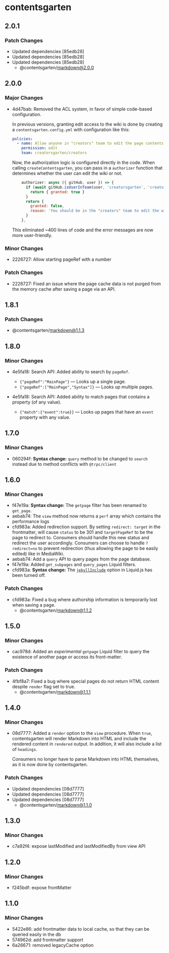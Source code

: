 # contentsgarten

## 2.0.1

### Patch Changes

- Updated dependencies [85edb28]
- Updated dependencies [85edb28]
- Updated dependencies [85edb28]
  - @contentsgarten/markdown@2.0.0

## 2.0.0

### Major Changes

- 4d47bab: Removed the ACL system, in favor of simple code-based configuration.

  In previous versions, granting edit access to the wiki is done by creating a `contentsgarten.config.yml` with configuration like this:

  ```yaml
  policies:
    - name: Allow anyone in "creators" team to edit the page contents
      permission: edit
      team: creatorsgarten/creators
  ```

  Now, the authorization logic is configured directly in the code. When calling `createContentsgarten`, you can pass in a `authorizer` function that determines whether the user can edit the wiki or not.

  ```js
      authorizer: async ({ gitHub, user }) => {
        if (await gitHub.isUserInTeam(user, 'creatorsgarten', 'creators')) {
          return { granted: true }
        }
        return {
          granted: false,
          reason: 'You should be in the "creators" team to edit the wiki.',
        }
      },
  ```

  This eliminated ~400 lines of code and the error messages are now more user-friendly.

### Minor Changes

- 2226727: Allow starting pageRef with a number

### Patch Changes

- 2226727: Fixed an issue where the page cache data is not purged from the memory cache after saving a page via an API.

## 1.8.1

### Patch Changes

- @contentsgarten/markdown@1.1.3

## 1.8.0

### Minor Changes

- 4e5fa18: Search API: Added ability to search by `pageRef`.

  - `{"pageRef":"MainPage"}` — Looks up a single page.
  - `{"pageRef":["MainPage","Syntax"]}` — Looks up multiple pages.

- 4e5fa18: Search API: Added ability to match pages that contains a property (of any value).

  - `{"match":{"event":true}}` — Looks up pages that have an `event` property with any value.

## 1.7.0

### Minor Changes

- 060294f: **Syntax change:** `query` method to be changed to `search` instead due to method conflicts with `@trpc/client`

## 1.6.0

### Minor Changes

- f47e19a: **Syntax change:** The `getpage` filter has been renamed to `get_page`.
- aebab74: The `view` method now returns a `perf` array which contains the performance logs
- cfd983a: Added redirection support. By setting `redirect: target` in the frontmatter, will cause `status` to be 301 and `targetPageRef` to be the page to redirect to. Consumers should handle this new status and redirect the user accordingly. Consumers can choose to handle `?redirect=no` to prevent redirection (thus allowing the page to be easily edited) like in MediaWiki.
- aebab74: Add a `query` API to query pages from the page database.
- f47e19a: Added `get_subpages` and `query_pages` Liquid filters.
- cfd983a: **Syntax change:** The [`jekyllInclude`](https://liquidjs.com/tutorials/options.html#Jekyll-include) option in Liquid.js has been turned off.

### Patch Changes

- cfd983a: Fixed a bug where authorship information is temporarily lost when saving a page.
  - @contentsgarten/markdown@1.1.2

## 1.5.0

### Minor Changes

- cac978d: Added an _experimental_ `getpage` Liquid filter to query the existence of another page or access its front-matter.

### Patch Changes

- 4fbf8a7: Fixed a bug where special pages do not return HTML content despite `render` flag set to true.
  - @contentsgarten/markdown@1.1.1

## 1.4.0

### Minor Changes

- 08d7777: Added a `render` option to the `view` procedure. When `true`, contentsgarten will render Markdown into HTML and include the rendered content in `rendered` output. In addition, it will also include a list of `headings`.

  Consumers no longer have to parse Markdown into HTML themselves, as it is now done by contentsgarten.

### Patch Changes

- Updated dependencies [08d7777]
- Updated dependencies [08d7777]
- Updated dependencies [08d7777]
  - @contentsgarten/markdown@1.1.0

## 1.3.0

### Minor Changes

- c7a92f4: expose lastModified and lastModifiedBy from view API

## 1.2.0

### Minor Changes

- f245bdf: expose frontMatter

## 1.1.0

### Minor Changes

- 5422e86: add frontmatter data to local cache, so that they can be queried easily in the db
- 574962d: add frontmatter support
- 6a26671: removed legacyCache option
